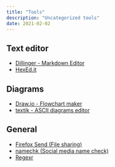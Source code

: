 ```yaml
---
title: "Tools"
description: "Uncategorized tools"
date: 2021-02-02
---
```


<cc>

<div>

## Text editor

- [Dillinger - Markdown Editor](https://dillinger.io/)
- [HexEd.it](https://hexed.it/)

</div>

<div>

## Diagrams

- [Draw.io - Flowchart maker](https://www.draw.io/)
- [textik - ASCII diagrams editor](https://textik.com/)

</div>

<div>

## General

- [Firefox Send (File sharing)](https://send.firefox.com/)
- [namechk (Social media name check)](https://namechk.com/)
- [Regexr](https://regexr.com/)

</div>

</cc>